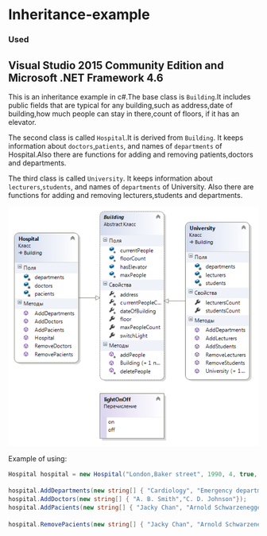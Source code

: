 # Inheritance-example

### Used
## Visual Studio 2015 Community Edition and Microsoft .NET Framework 4.6 

This is an inheritance example in c#.The base class is `Building`.It includes public fields that are typical for any building,such as address,date of building,how much people can stay in there,count of floors, if it has an elevator.

The second class is called `Hospital`.It is derived from `Building`. It keeps information about `doctors`,`patients`, and names of `departments` of Hospital.Also there are functions for adding and removing patients,doctors and departments.

The third class is called `University`. It keeps information about `lecturers`,`students`, and names of `departments` of University.
Also there are functions for adding and removing lecturers,students and departments.


![1](https://github.com/KhachikSukiasyan/Inheritance-example/blob/master/Screenshot1.PNG)

Example of using:
``` C#
Hospital hospital = new Hospital("London,Baker street", 1990, 4, true, 500);

hospital.AddDepartments(new string[] { "Cardiology", "Emergency department", "Diagnostic" });
hospital.AddDoctors(new string[] { "A. B. Smith","C. D. Johnson"});
hospital.AddPacients(new string[] { "Jacky Chan", "Arnold Schwarzenegger", "Steven Seagal" });

hospital.RemovePacients(new string[] { "Jacky Chan", "Arnold Schwarzenegger", "Steven Seagal" });

```

